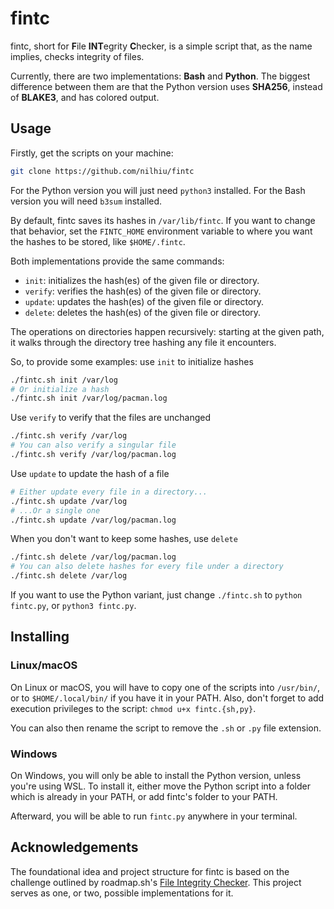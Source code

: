 # fintc

fintc, short for **F**ile **INT**egrity **C**hecker, is a simple script that, as the name
implies, checks integrity of files.

Currently, there are two implementations: **Bash** and **Python**. The biggest
difference between them are that the Python version uses **SHA256**, instead of
**BLAKE3**, and has colored output.

## Usage

Firstly, get the scripts on your machine:

```sh
git clone https://github.com/nilhiu/fintc
```

For the Python version you will just need `python3` installed. For the Bash
version you will need `b3sum` installed.

By default, fintc saves its hashes in `/var/lib/fintc`. If you want to change
that behavior, set the `FINTC_HOME` environment variable to where you want
the hashes to be stored, like `$HOME/.fintc`.

Both implementations provide the same commands:

- `init`: initializes the hash(es) of the given file or directory.
- `verify`: verifies the hash(es) of the given file or directory.
- `update`: updates the hash(es) of the given file or directory.
- `delete`: deletes the hash(es) of the given file or directory.

The operations on directories happen recursively: starting at the given path,
it walks through the directory tree hashing any file it encounters.

So, to provide some examples: use `init` to initialize hashes

```sh
./fintc.sh init /var/log
# Or initialize a hash
./fintc.sh init /var/log/pacman.log
```

Use `verify` to verify that the files are unchanged

```sh
./fintc.sh verify /var/log
# You can also verify a singular file
./fintc.sh verify /var/log/pacman.log
```

Use `update` to update the hash of a file

```sh
# Either update every file in a directory...
./fintc.sh update /var/log
# ...Or a single one
./fintc.sh update /var/log/pacman.log
```

When you don't want to keep some hashes, use `delete`

```sh
./fintc.sh delete /var/log/pacman.log
# You can also delete hashes for every file under a directory
./fintc.sh delete /var/log
```

If you want to use the Python variant, just change `./fintc.sh` to
`python fintc.py`, or `python3 fintc.py`.

## Installing

### Linux/macOS

On Linux or macOS, you will have to copy one of the scripts into `/usr/bin/`,
or to `$HOME/.local/bin/` if you have it in your PATH. Also, don't forget to
add execution privileges to the script: `chmod u+x fintc.{sh,py}`.

You can also then rename the script to remove the `.sh` or `.py` file extension.

### Windows

On Windows, you will only be able to install the Python version, unless you're
using WSL. To install it, either move the Python script into a folder which is
already in your PATH, or add fintc's folder to your PATH.

Afterward, you will be able to run `fintc.py` anywhere in your terminal.

## Acknowledgements

The foundational idea and project structure for fintc is based on the challenge
outlined by roadmap.sh's
[File Integrity Checker](https://roadmap.sh/projects/file-integrity-checker).
This project serves as one, or two, possible implementations for it.
